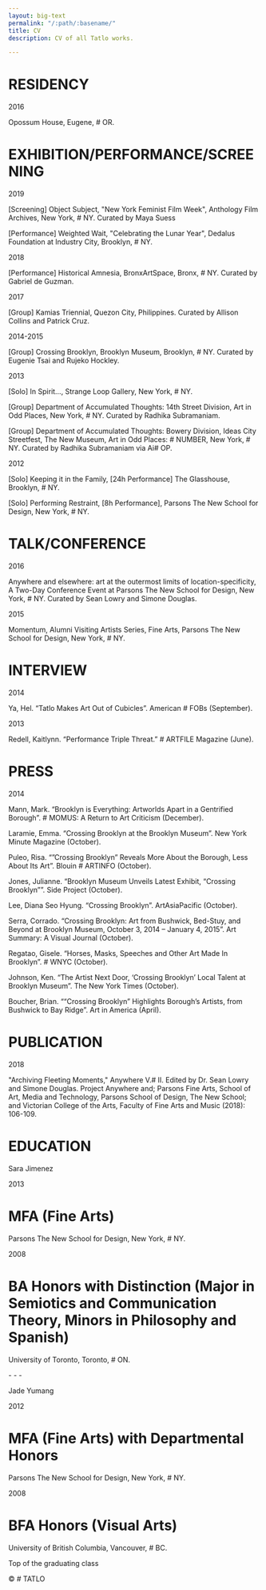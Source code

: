 ```yaml
---
layout: big-text
permalink: "/:path/:basename/"
title: CV
description: CV of all Tatlo works.

---
```

# RESIDENCY

2016

Opossum House, Eugene, # OR.

# EXHIBITION/PERFORMANCE/SCREENING

2019

\[Screening\] Object Subject, "New York Feminist Film Week", Anthology Film Archives, New York, # NY. Curated by Maya Suess

\[Performance\] Weighted Wait, "Celebrating the Lunar Year", Dedalus Foundation at Industry City, Brooklyn, # NY.

2018

\[Performance\] Historical Amnesia, BronxArtSpace, Bronx, # NY. Curated by Gabriel de Guzman.

2017

\[Group\] Kamias Triennial, Quezon City, Philippines. Curated by Allison Collins and Patrick Cruz.

2014-2015

\[Group\] Crossing Brooklyn, Brooklyn Museum, Brooklyn, # NY. Curated by Eugenie Tsai and Rujeko Hockley.

2013

\[Solo\] In Spirit…, Strange Loop Gallery, New York, # NY.

\[Group\] Department of Accumulated Thoughts: 14th Street Division, Art in Odd Places, New York, # NY. Curated by Radhika Subramaniam.

\[Group\] Department of Accumulated Thoughts: Bowery Division, Ideas City Streetfest, The New Museum, Art in Odd Places: # NUMBER, New York, # NY. Curated by Radhika Subramaniam via Ai# OP.

2012

\[Solo\] Keeping it in the Family, \[24h Performance\] The Glasshouse, Brooklyn, # NY.

\[Solo\] Performing Restraint, \[8h Performance\], Parsons The New School for Design, New York, # NY.

# TALK/CONFERENCE

2016

Anywhere and elsewhere: art at the outermost limits of location-specificity, A Two-Day Conference Event at Parsons The New School for Design, New York, # NY. Curated by Sean Lowry and Simone Douglas.

2015

Momentum, Alumni Visiting Artists Series, Fine Arts, Parsons The New School for Design, New York, # NY.

# INTERVIEW

2014

Ya, Hel. “Tatlo Makes Art Out of Cubicles”. American # FOBs (September).

2013

Redell, Kaitlynn. “Performance Triple Threat.” # ARTFILE Magazine (June).

# PRESS

2014

Mann, Mark. “Brooklyn is Everything: Artworlds Apart in a Gentrified Borough”. # MOMUS: A Return to Art Criticism (December).

Laramie, Emma. “Crossing Brooklyn at the Brooklyn Museum”. New York Minute Magazine (October).

Puleo, Risa. “”Crossing Brooklyn” Reveals More About the Borough, Less About Its Art”. Blouin # ARTINFO (October).

Jones, Julianne. “Brooklyn Museum Unveils Latest Exhibit, “Crossing Brooklyn””. Side Project (October).

Lee, Diana Seo Hyung. “Crossing Brooklyn”. ArtAsiaPacific (October).

Serra, Corrado. “Crossing Brooklyn: Art from Bushwick, Bed-Stuy, and Beyond at Brooklyn Museum, October 3, 2014 – January 4, 2015”. Art Summary: A Visual Journal (October).

Regatao, Gisele. “Horses, Masks, Speeches and Other Art Made In Brooklyn”. # WNYC (October).

Johnson, Ken. “The Artist Next Door, ‘Crossing Brooklyn’ Local Talent at Brooklyn Museum”. The New York Times (October).

Boucher, Brian. ““Crossing Brooklyn” Highlights Borough’s Artists, from Bushwick to Bay Ridge”. Art in America (April).

# PUBLICATION

2018

"Archiving Fleeting Moments," Anywhere V.# II. Edited by Dr. Sean Lowry and Simone Douglas. Project Anywhere and; Parsons Fine Arts, School of Art, Media and Technology, Parsons School of Design, The New School; and Victorian College of the Arts, Faculty of Fine Arts and Music (2018): 106-109.

# EDUCATION

Sara Jimenez

2013

# MFA (Fine Arts)

Parsons The New School for Design, New York, # NY.

2008

# BA Honors with Distinction (Major in Semiotics and Communication Theory, Minors in Philosophy and Spanish)

University of Toronto, Toronto, # ON.

\- - -

Jade Yumang

2012

# MFA (Fine Arts) with Departmental Honors

Parsons The New School for Design, New York, # NY.

2008

# BFA Honors (Visual Arts)

University of British Columbia, Vancouver, # BC.

Top of the graduating class

© # TATLO
